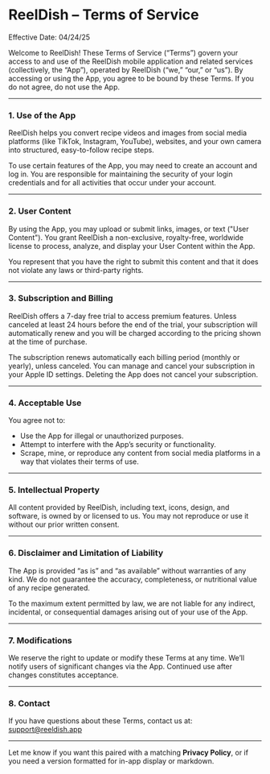 # **ReelDish – Terms of Service**

Effective Date: 04/24/25

Welcome to ReelDish! These Terms of Service (“Terms”) govern your access to and use of the ReelDish mobile application and related services (collectively, the “App”), operated by ReelDish (“we,” “our,” or “us”). By accessing or using the App, you agree to be bound by these Terms. If you do not agree, do not use the App.

---

### 1. Use of the App
ReelDish helps you convert recipe videos and images from social media platforms (like TikTok, Instagram, YouTube), websites, and your own camera into structured, easy-to-follow recipe steps.

To use certain features of the App, you may need to create an account and log in. You are responsible for maintaining the security of your login credentials and for all activities that occur under your account.

---

### 2. User Content
By using the App, you may upload or submit links, images, or text ("User Content"). You grant ReelDish a non-exclusive, royalty-free, worldwide license to process, analyze, and display your User Content within the App.

You represent that you have the right to submit this content and that it does not violate any laws or third-party rights.

---

### 3. Subscription and Billing
ReelDish offers a 7-day free trial to access premium features. Unless canceled at least 24 hours before the end of the trial, your subscription will automatically renew and you will be charged according to the pricing shown at the time of purchase.

The subscription renews automatically each billing period (monthly or yearly), unless canceled. You can manage and cancel your subscription in your Apple ID settings. Deleting the App does not cancel your subscription.

---

### 4. Acceptable Use
You agree not to:

- Use the App for illegal or unauthorized purposes.
- Attempt to interfere with the App’s security or functionality.
- Scrape, mine, or reproduce any content from social media platforms in a way that violates their terms of use.

---

### 5. Intellectual Property
All content provided by ReelDish, including text, icons, design, and software, is owned by or licensed to us. You may not reproduce or use it without our prior written consent.

---

### 6. Disclaimer and Limitation of Liability
The App is provided “as is” and “as available” without warranties of any kind. We do not guarantee the accuracy, completeness, or nutritional value of any recipe generated.

To the maximum extent permitted by law, we are not liable for any indirect, incidental, or consequential damages arising out of your use of the App.

---

### 7. Modifications
We reserve the right to update or modify these Terms at any time. We’ll notify users of significant changes via the App. Continued use after changes constitutes acceptance.

---

### 8. Contact
If you have questions about these Terms, contact us at: support@reeldish.app

---

Let me know if you want this paired with a matching **Privacy Policy**, or if you need a version formatted for in-app display or markdown.
